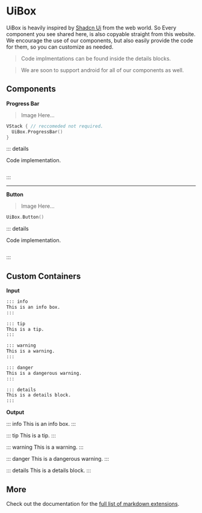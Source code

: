 # UiBox

UiBox is heavily inspired by [Shadcn Ui](https://ui.shadcn.com/docs/components/accordion) from the web world. So Every component you see shared here, is also copyable straight from this website. We encourage the use of our components, but also easily provide the code for them, so you can customize as needed.

> Code implmentations can be found inside the details blocks.

> We are soon to support android for all of our components as well.

## Components

**Progress Bar**

> Image Here...

```swift
VStack { // reccomeded not required.
  UiBox.ProgressBar()
}
```

::: details

Code implementation.

```swift

```

:::

---

**Button**

> Image Here...

```swift
UiBox.Button()
```

::: details

Code implementation.

```swift

```

:::

## Custom Containers

**Input**

```md
::: info
This is an info box.
:::

::: tip
This is a tip.
:::

::: warning
This is a warning.
:::

::: danger
This is a dangerous warning.
:::

::: details
This is a details block.
:::
```

**Output**

::: info
This is an info box.
:::

::: tip
This is a tip.
:::

::: warning
This is a warning.
:::

::: danger
This is a dangerous warning.
:::

::: details
This is a details block.
:::

## More

Check out the documentation for the [full list of markdown extensions](https://vitepress.dev/guide/markdown).
